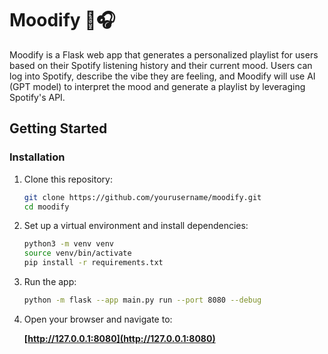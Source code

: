 # Moodify 🎵🎧

Moodify is a Flask web app that generates a personalized playlist for users based on their Spotify listening history and their current mood. Users can log into Spotify, describe the vibe they are feeling, and Moodify will use AI (GPT model) to interpret the mood and generate a playlist by leveraging Spotify's API.

## Getting Started

### Installation

1. Clone this repository:
   ```bash
   git clone https://github.com/yourusername/moodify.git
   cd moodify
2. Set up a virtual environment and install dependencies:
   ```bash
   python3 -m venv venv
   source venv/bin/activate
   pip install -r requirements.txt
3. Run the app:
   ```bash
   python -m flask --app main.py run --port 8080 --debug
4. Open your browser and navigate to:
   
   **[http://127.0.0.1:8080](http://127.0.0.1:8080)**